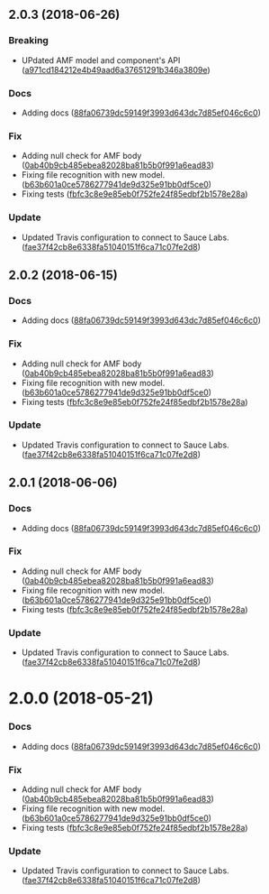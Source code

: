 <a name="2.0.3"></a>
## 2.0.3 (2018-06-26)


### Breaking

* UPdated AMF model and component's API ([a971cd184212e4b49aad6a37651291b346a3809e](https://github.com/advanced-rest-client/api-body-editor/commit/a971cd184212e4b49aad6a37651291b346a3809e))

### Docs

* Adding docs ([88fa06739dc59149f3993d643dc7d85ef046c6c0](https://github.com/advanced-rest-client/api-body-editor/commit/88fa06739dc59149f3993d643dc7d85ef046c6c0))

### Fix

* Adding null check for AMF body ([0ab40b9cb485ebea82028ba81b5b0f991a6ead83](https://github.com/advanced-rest-client/api-body-editor/commit/0ab40b9cb485ebea82028ba81b5b0f991a6ead83))
* Fixing file recognition with new model. ([b63b601a0ce5786277941de9d325e91bb0df5ce0](https://github.com/advanced-rest-client/api-body-editor/commit/b63b601a0ce5786277941de9d325e91bb0df5ce0))
* Fixing tests ([fbfc3c8e9e85eb0f752fe24f85edbf2b1578e28a](https://github.com/advanced-rest-client/api-body-editor/commit/fbfc3c8e9e85eb0f752fe24f85edbf2b1578e28a))

### Update

* Updated Travis configuration to connect to Sauce Labs. ([fae37f42cb8e6338fa51040151f6ca71c07fe2d8](https://github.com/advanced-rest-client/api-body-editor/commit/fae37f42cb8e6338fa51040151f6ca71c07fe2d8))



<a name="2.0.2"></a>
## 2.0.2 (2018-06-15)


### Docs

* Adding docs ([88fa06739dc59149f3993d643dc7d85ef046c6c0](https://github.com/advanced-rest-client/api-body-editor/commit/88fa06739dc59149f3993d643dc7d85ef046c6c0))

### Fix

* Adding null check for AMF body ([0ab40b9cb485ebea82028ba81b5b0f991a6ead83](https://github.com/advanced-rest-client/api-body-editor/commit/0ab40b9cb485ebea82028ba81b5b0f991a6ead83))
* Fixing file recognition with new model. ([b63b601a0ce5786277941de9d325e91bb0df5ce0](https://github.com/advanced-rest-client/api-body-editor/commit/b63b601a0ce5786277941de9d325e91bb0df5ce0))
* Fixing tests ([fbfc3c8e9e85eb0f752fe24f85edbf2b1578e28a](https://github.com/advanced-rest-client/api-body-editor/commit/fbfc3c8e9e85eb0f752fe24f85edbf2b1578e28a))

### Update

* Updated Travis configuration to connect to Sauce Labs. ([fae37f42cb8e6338fa51040151f6ca71c07fe2d8](https://github.com/advanced-rest-client/api-body-editor/commit/fae37f42cb8e6338fa51040151f6ca71c07fe2d8))



<a name="2.0.1"></a>
## 2.0.1 (2018-06-06)


### Docs

* Adding docs ([88fa06739dc59149f3993d643dc7d85ef046c6c0](https://github.com/advanced-rest-client/api-body-editor/commit/88fa06739dc59149f3993d643dc7d85ef046c6c0))

### Fix

* Adding null check for AMF body ([0ab40b9cb485ebea82028ba81b5b0f991a6ead83](https://github.com/advanced-rest-client/api-body-editor/commit/0ab40b9cb485ebea82028ba81b5b0f991a6ead83))
* Fixing file recognition with new model. ([b63b601a0ce5786277941de9d325e91bb0df5ce0](https://github.com/advanced-rest-client/api-body-editor/commit/b63b601a0ce5786277941de9d325e91bb0df5ce0))
* Fixing tests ([fbfc3c8e9e85eb0f752fe24f85edbf2b1578e28a](https://github.com/advanced-rest-client/api-body-editor/commit/fbfc3c8e9e85eb0f752fe24f85edbf2b1578e28a))

### Update

* Updated Travis configuration to connect to Sauce Labs. ([fae37f42cb8e6338fa51040151f6ca71c07fe2d8](https://github.com/advanced-rest-client/api-body-editor/commit/fae37f42cb8e6338fa51040151f6ca71c07fe2d8))



<a name="2.0.0"></a>
# 2.0.0 (2018-05-21)


### Docs

* Adding docs ([88fa06739dc59149f3993d643dc7d85ef046c6c0](https://github.com/advanced-rest-client/api-body-editor/commit/88fa06739dc59149f3993d643dc7d85ef046c6c0))

### Fix

* Adding null check for AMF body ([0ab40b9cb485ebea82028ba81b5b0f991a6ead83](https://github.com/advanced-rest-client/api-body-editor/commit/0ab40b9cb485ebea82028ba81b5b0f991a6ead83))
* Fixing file recognition with new model. ([b63b601a0ce5786277941de9d325e91bb0df5ce0](https://github.com/advanced-rest-client/api-body-editor/commit/b63b601a0ce5786277941de9d325e91bb0df5ce0))
* Fixing tests ([fbfc3c8e9e85eb0f752fe24f85edbf2b1578e28a](https://github.com/advanced-rest-client/api-body-editor/commit/fbfc3c8e9e85eb0f752fe24f85edbf2b1578e28a))

### Update

* Updated Travis configuration to connect to Sauce Labs. ([fae37f42cb8e6338fa51040151f6ca71c07fe2d8](https://github.com/advanced-rest-client/api-body-editor/commit/fae37f42cb8e6338fa51040151f6ca71c07fe2d8))




